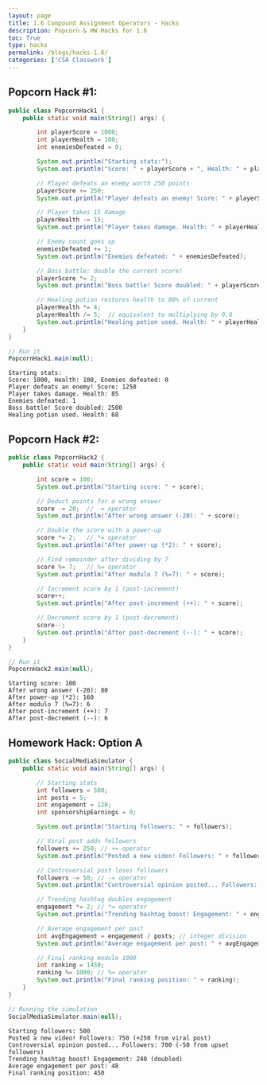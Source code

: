 ```yaml
---
layout: page
title: 1.6 Compound Assignment Operators - Hacks
description: Popcorn & HW Hacks for 1.6
toc: True
type: hacks
permalink: /blogs/hacks-1.6/
categories: ['CSA Classwork']
---
```


## Popcorn Hack #1:


```Java
public class PopcornHack1 {
    public static void main(String[] args) {

        int playerScore = 1000;
        int playerHealth = 100;
        int enemiesDefeated = 0;

        System.out.println("Starting stats:");
        System.out.println("Score: " + playerScore + ", Health: " + playerHealth + ", Enemies defeated: " + enemiesDefeated);

        // Player defeats an enemy worth 250 points
        playerScore += 250;
        System.out.println("Player defeats an enemy! Score: " + playerScore);

        // Player takes 15 damage
        playerHealth -= 15;
        System.out.println("Player takes damage. Health: " + playerHealth);

        // Enemy count goes up
        enemiesDefeated += 1;
        System.out.println("Enemies defeated: " + enemiesDefeated);

        // Boss battle: double the current score!
        playerScore *= 2;
        System.out.println("Boss battle! Score doubled: " + playerScore);

        // Healing potion restores health to 80% of current
        playerHealth *= 4;
        playerHealth /= 5;  // equivalent to multiplying by 0.8
        System.out.println("Healing potion used. Health: " + playerHealth);
    }
}

// Run it
PopcornHack1.main(null);
```

    Starting stats:
    Score: 1000, Health: 100, Enemies defeated: 0
    Player defeats an enemy! Score: 1250
    Player takes damage. Health: 85
    Enemies defeated: 1
    Boss battle! Score doubled: 2500
    Healing potion used. Health: 68


## Popcorn Hack #2:


```Java
public class PopcornHack2 {
    public static void main(String[] args) {

        int score = 100;
        System.out.println("Starting score: " + score);

        // Deduct points for a wrong answer
        score -= 20;  // -= operator
        System.out.println("After wrong answer (-20): " + score);

        // Double the score with a power-up
        score *= 2;   // *= operator
        System.out.println("After power-up (*2): " + score);

        // Find remainder after dividing by 7
        score %= 7;   // %= operator
        System.out.println("After modulo 7 (%=7): " + score);

        // Increment score by 1 (post-increment)
        score++;
        System.out.println("After post-increment (++): " + score);

        // Decrement score by 1 (post-decrement)
        score--;
        System.out.println("After post-decrement (--): " + score);
    }
}

// Run it
PopcornHack2.main(null);

```

    Starting score: 100
    After wrong answer (-20): 80
    After power-up (*2): 160
    After modulo 7 (%=7): 6
    After post-increment (++): 7
    After post-decrement (--): 6


## Homework Hack: Option A


```Java
public class SocialMediaSimulator {
    public static void main(String[] args) {

        // Starting stats
        int followers = 500;
        int posts = 5;
        int engagement = 120;
        int sponsorshipEarnings = 0;

        System.out.println("Starting followers: " + followers);

        // Viral post adds followers
        followers += 250; // += operator
        System.out.println("Posted a new video! Followers: " + followers + " (+250 from viral post)");

        // Controversial post loses followers
        followers -= 50; // -= operator
        System.out.println("Controversial opinion posted... Followers: " + followers + " (-50 from upset followers)");

        // Trending hashtag doubles engagement
        engagement *= 2; // *= operator
        System.out.println("Trending hashtag boost! Engagement: " + engagement + " (doubled)");

        // Average engagement per post
        int avgEngagement = engagement / posts; // integer division
        System.out.println("Average engagement per post: " + avgEngagement);

        // Final ranking modulo 1000
        int ranking = 1450;
        ranking %= 1000; // %= operator
        System.out.println("Final ranking position: " + ranking);
    }
}

// Running the simulation
SocialMediaSimulator.main(null);
```

    Starting followers: 500
    Posted a new video! Followers: 750 (+250 from viral post)
    Controversial opinion posted... Followers: 700 (-50 from upset followers)
    Trending hashtag boost! Engagement: 240 (doubled)
    Average engagement per post: 48
    Final ranking position: 450

